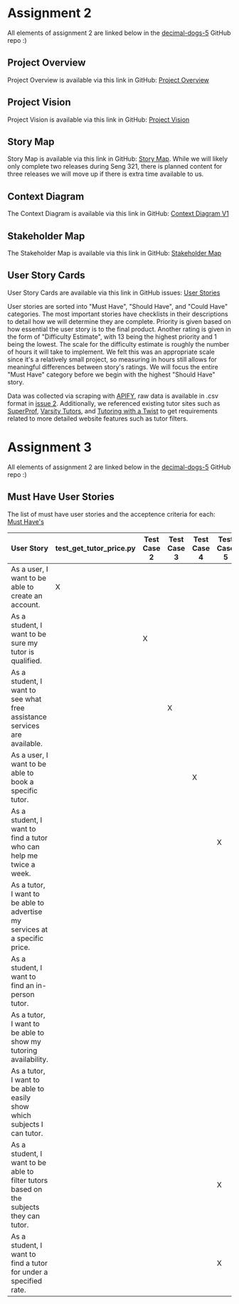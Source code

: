 # Assignment 2
All elements of assignment 2 are linked below in the [decimal-dogs-5](https://github.com/uvic-seng321/project-decimal-dogs-5) GitHub repo :)
## Project Overview
Project Overview is available via this link in GitHub: [Project Overview](https://github.com/uvic-seng321/project-decimal-dogs-5/blob/main/ProjectOverview.md)

## Project Vision
Project Vision is available via this link in GitHub: [Project Vision](https://github.com/uvic-seng321/project-decimal-dogs-5/blob/main/ProjectVision.md)

## Story Map
Story Map is available via this link in GitHub: [Story Map](https://github.com/uvic-seng321/project-decimal-dogs-5/blob/main/UserStoryMap2.png). While we will likely only complete two releases during Seng 321, there is planned content for three releases we will move up if there is extra time available to us.

## Context Diagram
The Context Diagram is available via this link in GitHub: [Context Diagram V1](https://github.com/uvic-seng321/project-decimal-dogs-5/blob/main/Context%20Diagram%20V1.png)

## Stakeholder Map
The Stakeholder Map is available via this link in GitHub: [Stakeholder Map](https://github.com/uvic-seng321/project-decimal-dogs-5/blob/main/User%20stakeholder%20map%20-%20SENG321.png)

## User Story Cards
User Story Cards are available via this link in GitHub issues: [User Stories](https://github.com/orgs/uvic-seng321/projects/9/views/3)

User stories are sorted into "Must Have", "Should Have", and "Could Have" categories. The most important stories have checklists in their descriptions to detail how we will determine they are complete. Priority is given based on how essential the user story is to the final product. Another rating is given in the form of "Difficulty Estimate", with 13 being the highest priority and 1 being the lowest. The scale for the difficulty estimate is roughly the number of hours it will take to implement. We felt this was an appropriate scale since it's a relatively small project, so measuring in hours still allows for meaningful differences between story's ratings. We will focus the entire "Must Have" category before we begin with the highest "Should Have" story.

Data was collected via scraping with [APIFY](https://apify.com/), raw data is available in .csv format in [issue 2](https://github.com/uvic-seng321/project-decimal-dogs-5/issues/2). Additionally, we referenced existing tutor sites such as [SuperProf](https://www.superprof.ca/lessons/all-tutors/victoria/), [Varsity Tutors](https://www.varsitytutors.com/ca/tutoring-victoria), and [Tutoring with a Twist](https://tutoringwithatwist.ca/victoria-tutoring/) to get requirements related to more detailed website features such as tutor filters.

# Assignment 3
All elements of assignment 2 are linked below in the [decimal-dogs-5](https://github.com/uvic-seng321/project-decimal-dogs-5) GitHub repo :)

## Must Have User Stories
The list of must have user stories and the acceptence criteria for each: [Must Have's](https://github.com/uvic-seng321/project-decimal-dogs-5/labels/Must%20have)

| User Story                                                  | test_get_tutor_price.py                                                  | Test Case 2                                                  | Test Case 3                                                  | Test Case 4                                                  | Test Case 5                                                  |
| ------------------------------------------------------------ | ------------------------------------------------------------ | ------------------------------------------------------------ | ------------------------------------------------------------ | ------------------------------------------------------------ | ------------------------------------------------------------ |
| As a user, I want to be able to create an account.           | X                                                            |                                                              |                                                              |                                                              |                                                              |
| As a student, I want to be sure my tutor is qualified.       |                                                              | X                                                            |                                                              |                                                              |                                                              |
| As a student, I want to see what free assistance services are available. |                                                              |                                                              | X                                                            |                                                              |                                                              |
| As a user, I want to be able to book a specific tutor.       |                                                              |                                                              |                                                              | X                                                            |                                                              |
| As a student, I want to find a tutor who can help me twice a week. |                                                              |                                                              |                                                              |                                                              | X                                                            |
| As a tutor, I want to be able to advertise my services at a specific price. |                                                              |                                                              |                                                              |                                                              |                                                              |
| As a student, I want to find an in-person tutor.             |                                                              |                                                              |                                                              |                                                              |                                                              |
| As a tutor, I want to be able to show my tutoring availability. |                                                              |                                                              |                                                              |                                                              |                                                              |
| As a tutor, I want to be able to easily show which subjects I can tutor. |                                                              |                                                              |                                                              |                                                              |                                                              |
| As a student, I want to be able to filter tutors based on the subjects they can tutor. |                                                              |                                                              |                                                              |                                                              | X                                                            |
| As a student, I want to find a tutor for under a specified rate. |                                                              |                                                              |                                                              |                                                              | X                                                            |
